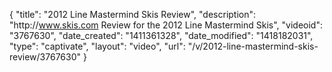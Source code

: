 {
    "title": "2012 Line Mastermind Skis Review",
    "description": "http:\/\/www.skis.com Review for the 2012 Line Mastermind Skis",
    "videoid": "3767630",
    "date_created": "1411361328",
    "date_modified": "1418182031",
    "type": "captivate",
    "layout": "video",
    "url": "\/v\/2012-line-mastermind-skis-review\/3767630"
}